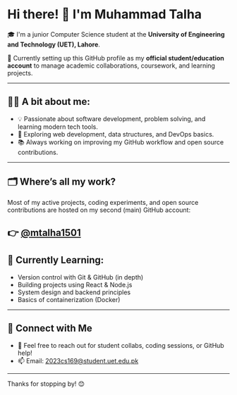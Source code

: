 # Hi there! 👋 I'm Muhammad Talha

🎓 I'm a junior Computer Science student at the **University of Engineering and Technology (UET), Lahore**.

🚀 Currently setting up this GitHub profile as my **official student/education account** to manage academic collaborations, coursework, and learning projects.

---

## 🧑‍💻 A bit about me:

- 💡 Passionate about software development, problem solving, and learning modern tech tools.
- 🔧 Exploring web development, data structures, and DevOps basics.
- 📚 Always working on improving my GitHub workflow and open source contributions.

---

## 🗂 Where’s all my work?

Most of my active projects, coding experiments, and open source contributions are hosted on my second (main) GitHub account:

👉 **[@mtalha1501](https://github.com/mtalha1501)**  
---

## 🌱 Currently Learning:
- Version control with Git & GitHub (in depth)
- Building projects using React & Node.js
- System design and backend principles
- Basics of containerization (Docker)

---

## 🤝 Connect with Me
- 💬 Feel free to reach out for student collabs, coding sessions, or GitHub help!
- 📫 Email: 2023cs169@student.uet.edu.pk 

---

Thanks for stopping by! 😊
